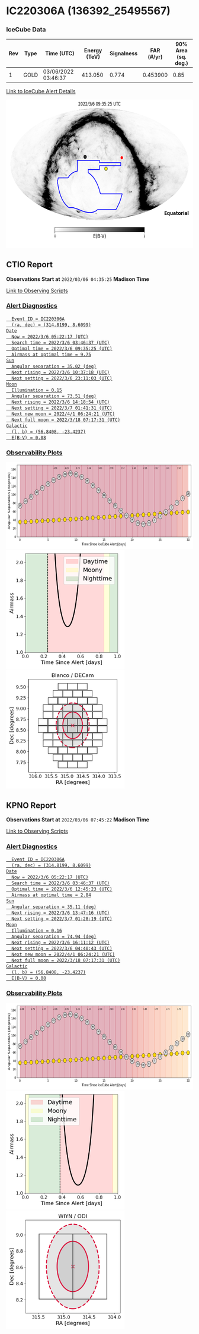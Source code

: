 # IC220306A (136392_25495567)

### IceCube Data

| Rev | Type | Time (UTC) | Energy (TeV) | Signalness | FAR (#/yr) | 90% Area (sq. deg.) |
| --- | --- | --- | --- | --- | --- | --- |
| 1 | GOLD | 03/06/2022  03:46:37 | 413.050 | 0.774 | 0.453900 | 0.85 |

<a href="https://gcn.gsfc.nasa.gov/gcn/notices_amon_g_b/136392_25495567.amon" target="_blank">Link to IceCube Alert Details</a>

<a href="https://rmorgan10.github.io/AlertMonitoring/IC220306A_1/CTIO_skymap.png" target="_blank">
  <img src="CTIO_skymap.png" alt="CTIO Skymap" style="width:700px;height:400px;">
</a>


## CTIO Report

**Observations Start at**  `2022/03/06 04:35:25`  **Madison Time**

<a href="https://github.com/rmorgan10/AlertMonitoring/blob/main/IC220306A_1/CTIO.json" target="_blank">Link to Observing Scripts

### Alert Diagnostics

```Event
  Event ID = IC220306A
  (ra, dec) = (314.8199, 8.6099)
Date
  Now = 2022/3/6 05:22:17 (UTC)
  Search time = 2022/3/6 03:46:37 (UTC)
  Optimal time = 2022/3/6 09:35:25 (UTC)
  Airmass at optimal time = 9.75
Sun
  Angular separation = 35.02 (deg)
  Next rising = 2022/3/6 10:37:18 (UTC)
  Next setting = 2022/3/6 23:11:03 (UTC)
Moon
  Illumination = 0.15
  Angular separation = 73.51 (deg)
  Next rising = 2022/3/6 14:18:54 (UTC)
  Next setting = 2022/3/7 01:41:31 (UTC)
  Next new moon = 2022/4/1 06:24:21 (UTC)
  Next full moon = 2022/3/18 07:17:31 (UTC)
Galactic
  (l, b) = (56.8408, -23.4237)
  E(B-V) = 0.08
```
### Observability Plots

<a href="https://rmorgan10.github.io/AlertMonitoring/IC220306A_1/CTIO_forecast.png" target="_blank">
  <img src="CTIO_forecast.png" alt="CTIO Forecast" style="width:700px;height:233px;">
</a>

<a href="https://rmorgan10.github.io/AlertMonitoring/IC220306A_1/CTIO_airmass.png" target="_blank">
  <img src="CTIO_airmass.png" alt="CTIO Airmass" style="width:320px;height:320px;">
</a>
<a href="https://rmorgan10.github.io/AlertMonitoring/IC220306A_1/CTIO_fov.png" target="_blank">
  <img src="CTIO_fov.png" alt="CTIO FoV" style="width:320px;height:320px;">
</a>


## KPNO Report

**Observations Start at**  `2022/03/06 07:45:22`  **Madison Time**

<a href="https://github.com/rmorgan10/AlertMonitoring/blob/main/IC220306A_1/KPNO.json" target="_blank">Link to Observing Scripts

### Alert Diagnostics

```Event
  Event ID = IC220306A
  (ra, dec) = (314.8199, 8.6099)
Date
  Now = 2022/3/6 05:22:17 (UTC)
  Search time = 2022/3/6 03:46:37 (UTC)
  Optimal time = 2022/3/6 12:45:23 (UTC)
  Airmass at optimal time = 2.84
Sun
  Angular separation = 35.11 (deg)
  Next rising = 2022/3/6 13:47:16 (UTC)
  Next setting = 2022/3/7 01:28:19 (UTC)
Moon
  Illumination = 0.16
  Angular separation = 74.94 (deg)
  Next rising = 2022/3/6 16:11:12 (UTC)
  Next setting = 2022/3/6 04:40:43 (UTC)
  Next new moon = 2022/4/1 06:24:21 (UTC)
  Next full moon = 2022/3/18 07:17:31 (UTC)
Galactic
  (l, b) = (56.8408, -23.4237)
  E(B-V) = 0.08
```
### Observability Plots

<a href="https://rmorgan10.github.io/AlertMonitoring/IC220306A_1/KPNO_forecast.png" target="_blank">
  <img src="KPNO_forecast.png" alt="KPNO Forecast" style="width:700px;height:233px;">
</a>

<a href="https://rmorgan10.github.io/AlertMonitoring/IC220306A_1/KPNO_airmass.png" target="_blank">
  <img src="KPNO_airmass.png" alt="KPNO Airmass" style="width:320px;height:320px;">
</a>
<a href="https://rmorgan10.github.io/AlertMonitoring/IC220306A_1/KPNO_fov.png" target="_blank">
  <img src="KPNO_fov.png" alt="KPNO FoV" style="width:320px;height:320px;">
</a>

